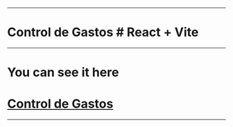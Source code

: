 <hr></hr>
<h1>Control de Gastos # React + Vite</h1>
<hr></hr>
<h1> You can see it here </h1>
<h1><a  href="https://controlgastos-brahian.netlify.app/" target="_blank">Control de Gastos<a/></h1>
<hr></hr>
